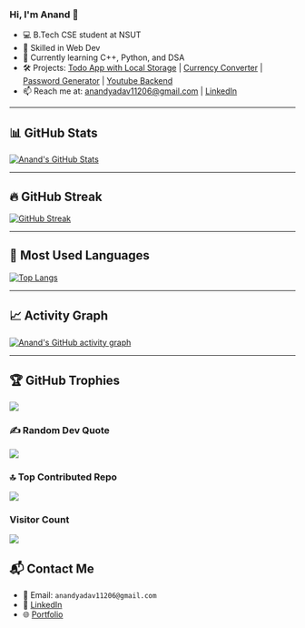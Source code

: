 ### Hi, I'm Anand 👋
- 💻 B.Tech CSE student at NSUT
- 🔧 Skilled in Web Dev
- 🌱 Currently learning C++, Python, and DSA
- 🛠️ Projects: [Todo App with Local Storage](https://to-do-context.netlify.app/) | [Currency Converter](https://convrt-currency.netlify.app/) | [Password Generator](https://generate-passwrd.netlify.app/) | [Youtube Backend](https://github.com/anand-devx/Youtube-backend)
- 📫 Reach me at: anandyadav11206@gmail.com | [LinkedIn](https://www.linkedin.com/in/anand-yadav-506a5b354/)

---

## 📊 GitHub Stats

[![Anand's GitHub Stats](https://github-readme-stats.vercel.app/api?username=anand-devx&show_icons=true&theme=github_dark)](https://github.com/anand-devx)

---

## 🔥 GitHub Streak

<!-- here -->
[![GitHub Streak](https://streak-stats.demolab.com?user=anand-devx&theme=dark)](https://git.io/streak-stats)

---

## 🧠 Most Used Languages

<!-- here -->
[![Top Langs](https://github-readme-stats.vercel.app/api/top-langs/?username=anand-devx&layout=compact&theme=github_dark)](https://github.com/anand11206)

---

## 📈 Activity Graph

<!-- here -->
[![Anand's GitHub activity graph](https://github-readme-activity-graph.vercel.app/graph?username=anand-devx&theme=github)](https://github.com/Ashutosh00710/github-readme-activity-graph)


---

## 🏆 GitHub Trophies
![](https://github-profile-trophy.vercel.app/?username=anand-devx&theme=tokyonight&no-frame=false&no-bg=false&margin-w=4)

### ✍️ Random Dev Quote
![](https://quotes-github-readme.vercel.app/api?type=horizontal&theme=gruvbox)

### 🔝 Top Contributed Repo
![](https://github-contributor-stats.vercel.app/api?username=anand-devx&limit=5&theme=highcontrast&combine_all_yearly_contributions=true)

### Visitor Count
[![](https://visitcount.itsvg.in/api?id=anand-devx&icon=2&color=0)](https://visitcount.itsvg.in)


## 📬 Contact Me

- 📧 Email: `anandyadav11206@gmail.com`
- 💼 [LinkedIn](https://linkedin.com/in/anand-yadav-506a5b354/)
- 🌐 [Portfolio](#)
